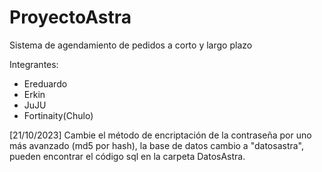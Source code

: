 # ProyectoAstra
Sistema de agendamiento de pedidos a corto y largo plazo

Integrantes: 
* Ereduardo
* Erkin 
* JuJU
* Fortinaity(Chulo)

[21/10/2023] Cambie el método de encriptación de la contraseña por uno más avanzado (md5 por hash), la base de datos cambio a "datosastra", pueden encontrar el código sql en la carpeta DatosAstra.